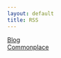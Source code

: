 ```yaml
---
layout: default
title: RSS
---
```


[Blog](/atom/blog.xml)
<br>[Commonplace](/atom/commonplace.xml)
